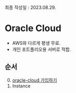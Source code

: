 최종 작성일 : 2023.08.29.</br>

# Oracle Cloud
- AWS와 다르게 평생 무료.
- 개인 포트폴리오용 서버로 적합.

## 순서
0. [oracle-cloud 가입하기](https://www.oracle.com/kr/cloud/free/)
1. Instance